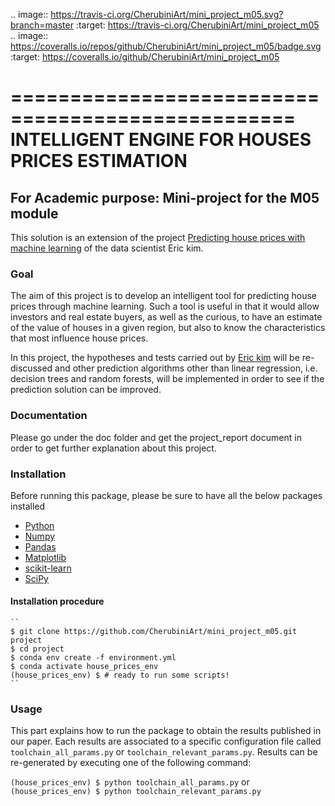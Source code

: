 .. image:: https://travis-ci.org/CherubiniArt/mini_project_m05.svg?branch=master
    :target: https://travis-ci.org/CherubiniArt/mini_project_m05
.. image:: https://coveralls.io/repos/github/CherubiniArt/mini_project_m05/badge.svg
    :target: https://coveralls.io/github/CherubiniArt/mini_project_m05

==================================================
INTELLIGENT ENGINE FOR HOUSES PRICES ESTIMATION
==================================================

## For Academic purpose: Mini-project for the M05 module
This solution is an extension of the project [Predicting house prices with machine learning](https://www.kimanalytics.com/single-post/2017/09/11/Predicting-House-Prices-with-Machine-Learning) of the data scientist Eric kim. 
### Goal
The aim of this project is to develop an intelligent tool for predicting house prices through machine learning. Such a tool is useful in that it would allow investors and real estate buyers, as well as the curious, to have an estimate of the value of houses in a given region, but also to know the characteristics that most influence house prices.

In this project, the hypotheses and tests carried out by [Eric kim](https://github.com/kimanalytics) will be re-discussed and other prediction algorithms other than linear regression, i.e. decision trees and random forests, will be implemented in order to see if the prediction solution can be improved.

### Documentation
Please go under the doc folder and get the project_report document in order to get further explanation about this project.
### Installation
Before running this package, please be sure to have all the below packages installed
* [Python](https://www.python.org/downloads/)
* [Numpy](https://numpy.org/)
* [Pandas](http://pandas.pydata.org/)
* [Matplotlib](http://matplotlib.org/)
* [scikit-learn](http://scikit-learn.org/stable/)
* [SciPy](https://www.scipy.org/)

#### Installation procedure
    ``
    $ git clone https://github.com/CherubiniArt/mini_project_m05.git project
    $ cd project
    $ conda env create -f environment.yml
    $ conda activate house_prices_env
    (house_prices_env) $ # ready to run some scripts!
    ``

### Usage
 This part explains how to run the package to obtain the results published in our paper. Each results are associated to a specific configuration file called ``toolchain_all_params.py`` or ``toolchain_relevant_params.py``. Results can be re-generated by executing one of the following command:
 
 ``(house_prices_env) $ python toolchain_all_params.py`` 
 or 
 ``(house_prices_env) $ python toolchain_relevant_params.py``
 
